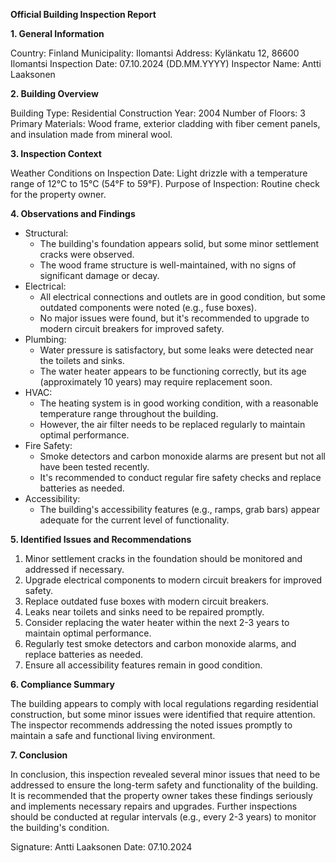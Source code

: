 **Official Building Inspection Report**

**1. General Information**

Country: Finland
Municipality: Ilomantsi
Address: Kylänkatu 12, 86600 Ilomantsi
Inspection Date: 07.10.2024 (DD.MM.YYYY)
Inspector Name: Antti Laaksonen

**2. Building Overview**

Building Type: Residential
Construction Year: 2004
Number of Floors: 3
Primary Materials: Wood frame, exterior cladding with fiber cement panels, and insulation made from mineral wool.

**3. Inspection Context**

Weather Conditions on Inspection Date: Light drizzle with a temperature range of 12°C to 15°C (54°F to 59°F).
Purpose of Inspection: Routine check for the property owner.

**4. Observations and Findings**

* Structural:
	+ The building's foundation appears solid, but some minor settlement cracks were observed.
	+ The wood frame structure is well-maintained, with no signs of significant damage or decay.
* Electrical:
	+ All electrical connections and outlets are in good condition, but some outdated components were noted (e.g., fuse boxes).
	+ No major issues were found, but it's recommended to upgrade to modern circuit breakers for improved safety.
* Plumbing:
	+ Water pressure is satisfactory, but some leaks were detected near the toilets and sinks.
	+ The water heater appears to be functioning correctly, but its age (approximately 10 years) may require replacement soon.
* HVAC:
	+ The heating system is in good working condition, with a reasonable temperature range throughout the building.
	+ However, the air filter needs to be replaced regularly to maintain optimal performance.
* Fire Safety:
	+ Smoke detectors and carbon monoxide alarms are present but not all have been tested recently.
	+ It's recommended to conduct regular fire safety checks and replace batteries as needed.
* Accessibility:
	+ The building's accessibility features (e.g., ramps, grab bars) appear adequate for the current level of functionality.

**5. Identified Issues and Recommendations**

1. Minor settlement cracks in the foundation should be monitored and addressed if necessary.
2. Upgrade electrical components to modern circuit breakers for improved safety.
3. Replace outdated fuse boxes with modern circuit breakers.
4. Leaks near toilets and sinks need to be repaired promptly.
5. Consider replacing the water heater within the next 2-3 years to maintain optimal performance.
6. Regularly test smoke detectors and carbon monoxide alarms, and replace batteries as needed.
7. Ensure all accessibility features remain in good condition.

**6. Compliance Summary**

The building appears to comply with local regulations regarding residential construction, but some minor issues were identified that require attention. The inspector recommends addressing the noted issues promptly to maintain a safe and functional living environment.

**7. Conclusion**

In conclusion, this inspection revealed several minor issues that need to be addressed to ensure the long-term safety and functionality of the building. It is recommended that the property owner takes these findings seriously and implements necessary repairs and upgrades. Further inspections should be conducted at regular intervals (e.g., every 2-3 years) to monitor the building's condition.

Signature: Antti Laaksonen
Date: 07.10.2024
